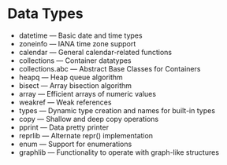 # Data Types

- datetime — Basic date and time types
- zoneinfo — IANA time zone support
- calendar — General calendar-related functions
- collections — Container datatypes
- collections.abc — Abstract Base Classes for Containers
- heapq — Heap queue algorithm
- bisect — Array bisection algorithm
- array — Efficient arrays of numeric values
- weakref — Weak references
- types — Dynamic type creation and names for built-in types
- copy — Shallow and deep copy operations
- pprint — Data pretty printer
- reprlib — Alternate repr() implementation
- enum — Support for enumerations
- graphlib — Functionality to operate with graph-like structures
